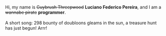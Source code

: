 Hi, my name is ~~Guybrush Threepwood~~ **Luciano Federico Pereira**, and I am a ~~wannabe pirate~~ **programmer**.<br><br>A short song: 298 bounty of doubloons gleams in the sun, a treasure hunt has just begun! Arrr!

